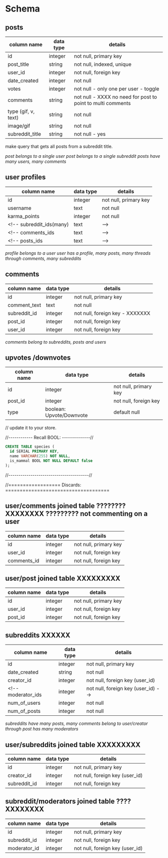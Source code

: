 # Schema

## posts
column name          | data type | details
---------------------|-----------|-----------------------
id                   | integer   | not null, primary key
post_title           | string    | not null, indexed, unique
user_id              | integer   | not null, foreign key
date_created         | integer   | not null
votes                | integer   | not null     - only one per user - toggle
comments             | string    | not null     - XXXX no need for post to point to multi comments
type (gif, v, text)  | string    | not null
image/gif            | string    | not null
subreddit_title      | string    | not null     - yes

make query that gets all posts from a subreddit title.

*post belongs to a single user*
*post belongs to a single subreddit*
*posts have many users, many comments*

## user profiles
column name          | data type | details
---------------------|-----------|-----------------------
id                   | integer   | not null, primary key
username             | text      | not null
karma_points         | integer   | not null
<!-- subreddit_ids(many)  | text      | -->
<!-- comments_ids         | text      | -->
<!-- posts_ids            | text      | -->

*profile belongs to a user*
*user has a profile, many posts, many threads through comments,*
*many subreddits*


## comments
column name     | data type | details
----------------|-----------|-----------------------
id              | integer   | not null, primary key
comment_text    | text      | not null
subreddit_id    | integer   | not null, foreign key     - XXXXXXX
post_id         | integer   | not null, foreign key
user_id         | integer   | not null, foreign key

*comments belong to subreddits, posts and users*



## upvotes /downvotes           
column name  | data type                  | details
-------------|----------------------------|-----------------------
id           | integer                    | not null, primary key
post_id      | integer                    | not null, foreign key
type         | boolean: Upvote/Downvote   | default null

// update it to your store.

//------------ Recall BOOL: --------------//
```sql
CREATE TABLE species (
  id SERIAL PRIMARY KEY,
  name VARCHAR(255) NOT NULL,
  is_mammal BOOL NOT NULL DEFAULT false
);
```
//----------------------------------------//




//================== Discards: ====================================


## user/comments joined table      **????????** XXXXXXXX  **?????????** not commenting on a user
column name     | data type | details
----------------|-----------|-----------------------
id              | integer   | not null, primary key
user_id         | integer   | not null, foreign key
comments_id     | integer   | not null, foreign key

## user/post joined table                   XXXXXXXXX
column name     | data type | details
----------------|-----------|-----------------------
id              | integer   | not null, primary key
user_id         | integer   | not null, foreign key
post_id         | integer   | not null, foreign key

## subreddits      XXXXXX
column name     | data type | details
----------------|-----------|-----------------------
id              | integer   | not null, primary key
date_created    | string    | not null
creator_id      | integer   | not null, foreign key (user_id)
<!-- moderator_ids   | integer   | not null, foreign key (user_id) -->
num_of_users    | integer   | not null
num_of_posts    | integer   | not null

*subreddits have many posts, many comments* *belong to user/creator through post* *has many moderators*

## user/subreddits joined table                             XXXXXXXXX
column name     | data type | details
----------------|-----------|-----------------------
id              | integer   | not null, primary key
creator_id      | integer   | not null, foreign key (user_id)
subreddit_id    | integer   | not null, foreign key

## subreddit/moderators joined table  **????**              XXXXXXXX
column name        | data type | details
-------------------|-----------|-----------------------
id                 | integer   | not null, primary key
subreddit_id       | integer   | not null, foreign key
moderator_id       | integer   | not null, foreign key (user_id)
